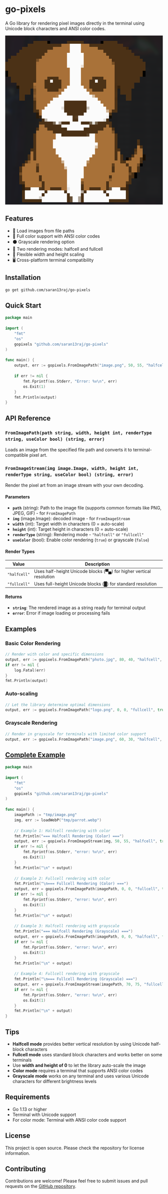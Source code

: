 # go-pixels

A Go library for rendering pixel images directly in the terminal using Unicode block characters and ANSI color codes.

<p align="center">
<img width="700" src="example.png" />
</p>

## Features

- 📸 Load images from file paths
- 🎨 Full color support with ANSI color codes
- ⚫ Grayscale rendering option
- 🔲 Two rendering modes: halfcell and fullcell
- 📏 Flexible width and height scaling
- 🖥️ Cross-platform terminal compatibility

## Installation

```bash
go get github.com/saran13raj/go-pixels
```

## Quick Start

```go
package main

import (
    "fmt"
    "os"
    gopixels "github.com/saran13raj/go-pixels"
)

func main() {
    output, err := gopixels.FromImagePath("image.png", 50, 55, "halfcell", true)

    if err != nil {
        fmt.Fprintf(os.Stderr, "Error: %v\n", err)
        os.Exit(1)
    }
    fmt.Println(output)
}
```

## API Reference

### `FromImagePath(path string, width, height int, renderType string, useColor bool) (string, error)`

Loads an image from the specified file path and converts it to terminal-compatible pixel art.

### `FromImageStream(img image.Image, width, height int, renderType string, useColor bool) (string, error)`

Render the pixel art from an image stream with your own decoding.

#### Parameters

- **`path`** (string): Path to the image file (supports common formats like PNG, JPEG, GIF) - for `FromImagePath`
- **`img`** (image.Image): decoded image - for `FromImageStream`
- **`width`** (int): Target width in characters (0 = auto-scale)
- **`height`** (int): Target height in characters (0 = auto-scale)
- **`renderType`** (string): Rendering mode - `"halfcell"` or `"fullcell"`
- **`useColor`** (bool): Enable color rendering (`true`) or grayscale (`false`)

#### Render Types

| Value        | Description                                                         |
| ------------ | ------------------------------------------------------------------- |
| `"halfcell"` | Uses half-height Unicode blocks (▀▄) for higher vertical resolution |
| `"fullcell"` | Uses full-height Unicode blocks (█) for standard resolution         |

#### Returns

- **`string`**: The rendered image as a string ready for terminal output
- **`error`**: Error if image loading or processing fails

## Examples

### Basic Color Rendering

```go
// Render with color and specific dimensions
output, err := gopixels.FromImagePath("photo.jpg", 80, 40, "halfcell", true)
if err != nil {
    log.Fatal(err)
}
fmt.Println(output)
```

### Auto-scaling

```go
// Let the library determine optimal dimensions
output, err := gopixels.FromImagePath("logo.png", 0, 0, "fullcell", true)
```

### Grayscale Rendering

```go
// Render in grayscale for terminals with limited color support
output, err := gopixels.FromImagePath("image.png", 60, 30, "halfcell", false)
```

## [Complete Example](https://github.com/saran13raj/go-pixels/blob/main/examples/main.go)

```go
package main

import (
    "fmt"
    "os"
    gopixels "github.com/saran13raj/go-pixels"
)

func main() {
    imagePath := "tmp/image.png"
    img, err := loadWebP("tmp/parrot.webp")

    // Example 1: Halfcell rendering with color
    fmt.Println("=== Halfcell Rendering (Color) ===")
	output, err := gopixels.FromImageStream(img, 50, 55, "halfcell", true)
    if err != nil {
        fmt.Fprintf(os.Stderr, "error: %v\n", err)
        os.Exit(1)
    }
    fmt.Println("\n" + output)

    // Example 2: Fullcell rendering with color
    fmt.Println("\n=== Fullcell Rendering (Color) ===")
    output, err = gopixels.FromImagePath(imagePath, 0, 0, "fullcell", true)
    if err != nil {
        fmt.Fprintf(os.Stderr, "error: %v\n", err)
        os.Exit(1)
    }
    fmt.Println("\n" + output)

    // Example 3: Halfcell rendering with grayscale
    fmt.Println("=== Halfcell Rendering (Grayscale) ===")
    output, err = gopixels.FromImagePath(imagePath, 0, 0, "halfcell", false)
    if err != nil {
        fmt.Fprintf(os.Stderr, "error: %v\n", err)
        os.Exit(1)
    }
    fmt.Println("\n" + output)

    // Example 4: Fullcell rendering with grayscale
    fmt.Println("\n=== Fullcell Rendering (Grayscale) ===")
    output, err = gopixels.FromImageStream(imagePath, 70, 75, "fullcell", false)
    if err != nil {
        fmt.Fprintf(os.Stderr, "error: %v\n", err)
        os.Exit(1)
    }
    fmt.Println("\n" + output)
}
```

## Tips

- **Halfcell mode** provides better vertical resolution by using Unicode half-block characters
- **Fullcell mode** uses standard block characters and works better on some terminals
- Use **width and height of 0** to let the library auto-scale the image
- **Color mode** requires a terminal that supports ANSI color codes
- **Grayscale mode** works on any terminal and uses various Unicode characters for different brightness levels

## Requirements

- Go 1.13 or higher
- Terminal with Unicode support
- For color mode: Terminal with ANSI color code support

## License

This project is open source. Please check the repository for license information.

## Contributing

Contributions are welcome! Please feel free to submit issues and pull requests on the [GitHub repository](https://github.com/saran13raj/go-pixels).
